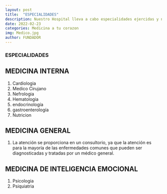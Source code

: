 ```yaml
---
layout: post
title:  "ESPECIALIDADES"
description: Nuestro Hospital lleva a cabo especialidades ejercidas y nuestros doctores llevan el conocimiento excelente para aplicarlas.
date: 2022-02-23
categories: Medicina a tu corazon
img: Medico.jpg
author: FUNDADOR
---
```


### ESPECIALIDADES


## MEDICINA INTERNA 

1. Cardiologia 
2. Medico Cirujano 
3. Nefrologia 
4. Hematologia
5. endocrinología
6. gastroenterología
7. Nutricion  


## MEDICINA GENERAL 

1. La atención se proporciona en un consultorio, ya que la atención es para la mayoría de las enfermedades comunes que pueden ser diagnosticadas y tratadas por un médico general.


## MEDICINA DE INTELIGENCIA EMOCIONAL 

1. Psicologia
2. Psiquiatria

